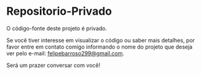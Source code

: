 # Repositorio-Privado

O código-fonte deste projeto é privado.

Se você tiver interesse em visualizar o código ou saber mais detalhes, por favor entre em contato comigo informando o nome do projeto que deseja ver pelo e-mail: [felipebarroso299@gmail.com](mailto:felipebarroso299@gmail.com).

Será um prazer conversar com você!
